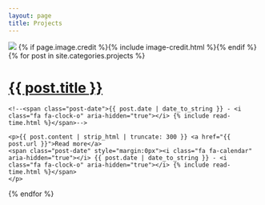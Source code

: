 ```yaml
---
layout: page
title: Projects
---
```


<div class="page-image">
  <img src="{{ site.url }}/images/home.jpg">
  {% if page.image.credit %}{% include image-credit.html %}{% endif %}
</div>

<div class="posts">
  {% for post in site.categories.projects %}
  <div class="post">
    <h1 class="post-title">
      <a href="{{ site.baseurl }}{{ post.url }}">
        {{ post.title }}
      </a>
    </h1>

    <!--<span class="post-date">{{ post.date | date_to_string }} - <i class="fa fa-clock-o" aria-hidden="true"></i> {% include read-time.html %}</span>-->

    <p>{{ post.content | strip_html | truncate: 300 }} <a href="{{ post.url }}">Read more</a>
    <span class="post-date" style="margin:0px"><i class="fa fa-calendar" aria-hidden="true"></i> {{ post.date | date_to_string }} - <i class="fa fa-clock-o" aria-hidden="true"></i> {% include read-time.html %}</span>
    </p>

  </div>
  {% endfor %}
</div>
